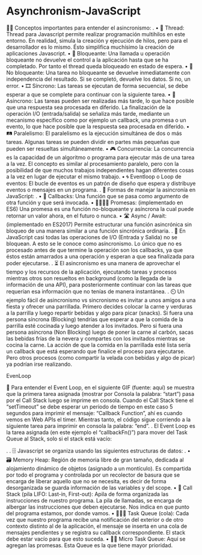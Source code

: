 # Asynchronism-JavaScript


✍🏾 Conceptos importantes para entender el asincronismo:
.
• 🧵 Thread: Thread para Javascript permite realizar programación multihilos en este entorno. En realidad, simula la creación y ejecución de hilos, pero para el desarrollador es lo mismo. Ésto simplifica muchísimo la creación de aplicaciones Javascript.
• 🚫 Bloqueante: Una llamada u operación bloqueante no devuelve el control a la aplicación hasta que se ha completado. Por tanto el thread queda bloqueado en estado de espera.
• 🚿 No bloqueante: Una tarea no bloqueante se devuelve inmediatamente con independencia del resultado. Si se completó, devuelve los datos. Si no, un error.
• 🎞️ Síncrono: Las tareas se ejecutan de forma secuencial, se debe esperar a que se complete para continuar con la siguiente tarea.
• 🚦 Asíncrono: Las tareas pueden ser realizadas más tarde, lo que hace posible que una respuesta sea procesada en diferido. La finalización de la operación I/O (entrada/salida) se señaliza más tarde, mediante un mecanismo específico como por ejemplo un callback, una promesa o un evento, lo que hace posible que la respuesta sea procesada en diferido.
• 🛤️ Paralelismo: El paralelismo es la ejecución simultánea de dos o más tareas. Algunas tareas se pueden dividir en partes más pequeñas que pueden ser resueltas simultáneamente.
• 🎮 Concurrencia: La concurrencia es la capacidad de un algoritmo o programa para ejecutar más de una tarea a la vez. El concepto es similar al procesamiento paralelo, pero con la posibilidad de que muchos trabajos independientes hagan diferentes cosas a la vez en lugar de ejecutar el mismo trabajo.
• 🌀 Eventloop o Loop de eventos: El bucle de eventos es un patrón de diseño que espera y distribuye eventos o mensajes en un programa.
.
📝 Formas de manejar la asincronía en JavaScript:
.
• 📩 Callbacks: Una función que se pasa como argumento de otra función y que será invocada.
• 🫱🏼‍🫲🏾 Promesas: (implementado en ES6) Una promesa es una función no-bloqueante y asíncrona la cual puede retornar un valor ahora, en el futuro o nunca.
• 🛣️ Async / Await: (implementado en ES2017) Permite estructurar una función asincrónica sin bloqueo de una manera similar a una función sincrónica ordinaria.
.
📌 En JavaScript casi todas las operaciones de I/O (Entrada y Salida) no se bloquean. A esto se le conoce como asíncronismo. Lo único que no es procesado antes de que termine la operación son los callbacks, ya que éstos están amarrados a una operación y esperan a que sea finalizada para poder ejecutarse.
.
⏳ El asincronismo es una manera de aprovechar el tiempo y los recursos de la aplicación, ejecutando tareas y procesos mientras otros son resueltos en background (como la llegada de la información de una API), para posteriormente continuar con las tareas que requerían esa información que no tenías de manera instantánea.
.
⏲️ Un ejemplo fácil de asincronismo vs sincronismo es invitar a unos amigos a una fiesta y ofrecer una parrillada. Primero decides colocar la carne y verduras a la parrilla y luego repartir bebidas y algo para picar (snacks). Si fuera una persona síncrona (Blocking) tendrías que esperar a que la comida de la parrilla esté cocinada y luego atender a los invitados. Pero si fuera una persona asíncrona (Non Blocking) luego de poner la carne al carbón, sacas las bebidas frías de la nevera y compartes con los invitados mientras se cocina la carne. La acción de que la comida en la parrillada esté lista sería un callback que está esperando que finalice el proceso para ejecutarse. Pero otros procesos (como compartir la velada con bebidas y algo de picar) ya podrían irse realizando.


EvenLoop

📌 Para entender el Event Loop, en el siguiente GIF (fuente: aquí) se muestra que la primera tarea asignada (mostrar por Consola la palabra: “start”) pasa por el Call Stack luego se imprime en consola. Cuando el Call Stack tiene el “setTimeout” se debe esperar un periodo de tiempo en este caso 5 segundos para imprimir el mensaje: “Callback Function”, ahí es cuando vemos en Web APIs el timer. Mientras tanto, el código sigue corriendo a la siguiente tarea para imprimir en consola la palabra: “end”.
.
El Event Loop es la tarea asignada (en este ejemplo el “callbackFn()”) para mover del Task Queue al Stack, solo si el stack está vacío:

.
.
🗄️ Javascript se organiza usando las siguientes estructuras de datos:
.
• 🗃️ Memory Heap: Región de memoria libre de gran tamaño, dedicada al alojamiento dinámico de objetos (asignado a un montículo). Es compartida por todo el programa y controlada por un recolector de basura que se encarga de liberar aquello que no se necesita, es decir de forma desorganizada se guarda información de las variables y del scope.
• 🔋 Call Stack (pila LIFO: Last-in, First-out): Apila de forma organizada las instrucciones de nuestro programa. La pila de llamadas, se encarga de albergar las instrucciones que deben ejecutarse. Nos indica en que punto del programa estamos, por donde vamos.
• 🚗🚕🚙 Task Queue (cola): Cada vez que nuestro programa recibe una notificación del exterior o de otro contexto distinto al de la aplicación, el mensaje se inserta en una cola de mensajes pendientes y se registra su callback correspondiente. El stack debe estar vacío para que esto suceda.
• 🚗🚕 Micro Task Queue: Aquí se agregan las promesas. Esta Queue es la que tiene mayor prioridad.